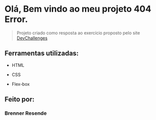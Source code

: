 # Olá, Bem vindo ao meu projeto 404 Error.
> Projeto criado como resposta ao exercício proposto pelo site [DevChallenges](https://devchallenges.io/challenges)

## Ferramentas utilizadas:

* HTML

* CSS

* Flex-box

## Feito por:

### Brenner Resende
